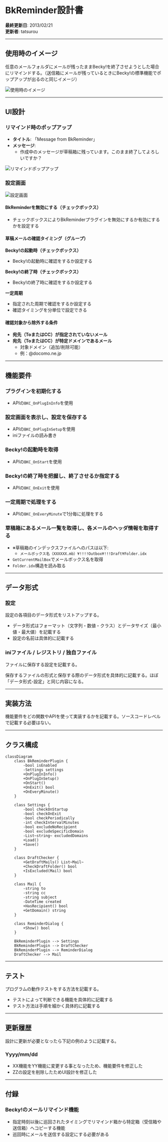 # BkReminder設計書

**最終更新日**: 2013/02/21  
**更新者**: tatsurou

---

## 使用時のイメージ

任意のメールフォルダにメールが残ったままBecky!を終了させようとした場合にリマインドする。（送信箱にメールが残っているときにBecky!の標準機能でポップアップが出るのと同じイメージ）

![使用時のイメージ](./images/usage-image.png)

---

## UI設計

### リマインド時のポップアップ

- **タイトル**: 「Message from BkReminder」
- **メッセージ**:
  - 作成中のメッセージが草稿箱に残っています。このまま終了してよろしいですか？

![リマインドポップアップ](./images/reminder-popup.png)

### 設定画面

![設定画面](./images/settings-screen.png)

#### BkReminderを無効にする（チェックボックス）
- チェックボックスによりBkReminderプラグインを無効にするか有効にするかを設定する

#### 草稿メールの確認タイミング（グループ）

**Becky!の起動時（チェックボックス）**
- Becky!の起動時に確認をするか設定する

**Becky!の終了時（チェックボックス）**
- Becky!の終了時に確認をするか設定する

**一定周期**
- 指定された周期で確認をするか設定する
- 確認タイミングを分単位で設定できる

#### 確認対象から除外する条件

- **宛先（ToまたはCC）が指定されていないメール**
- **宛先（ToまたはCC）が特定ドメインであるメール**
  - 対象ドメイン（追加/削除可能）
  - 例：@docomo.ne.jp

---

## 機能要件

### プラグインを初期化する
- APIの`BKC_OnPlugInInfo`を使用

### 設定画面を表示し、設定を保存する
- APIの`BKC_OnPlugInSetup`を使用
- iniファイルの読み書き

### Becky!の起動時を取得
- APIの`BKC_OnStart`を使用

### Becky!の終了時を把握し、終了させるか指定する
- APIの`BKC_OnExit`を使用

### 一定周期で処理をする
- APIの`BKC_OnEveryMinute`で1分毎に処理をする

### 草稿箱にあるメール一覧を取得し、各メールのヘッダ情報を取得する
- ※草稿箱のインデックスファイルへのパスは以下:
  - `メールボックス名（XXXXXX.mb）¥!!!!Outbox¥!!!Draft¥Folder.idx`
- `GetCurrentMailBox`でメールボックス名を取得
- `Folder.idx`構造を読み取る

---

## データ形式

### 設定

設定の各項目のデータ形式をリストアップする。

- データ形式はフォーマット（文字列・数値・クラス）とデータサイズ（最小値・最大値）を記載する
- 設定の名前は具体的に記載する

### iniファイル / レジストリ / 独自ファイル

ファイルに保存する設定を記載する。

保存するファイルの形式と保存する際のデータ形式を具体的に記載する。ほぼ「データ形式-設定」と同じ内容になる。

---

## 実装方法

機能要件をどの関数やAPIを使って実装するかを記載する。ソースコードレベルで記載する必要はない。

---

## クラス構成

```mermaid
classDiagram
    class BkReminderPlugin {
        -bool isEnabled
        -Settings settings
        +OnPlugInInfo()
        +OnPlugInSetup()
        +OnStart()
        +OnExit() bool
        +OnEveryMinute()
    }
    
    class Settings {
        -bool checkOnStartup
        -bool checkOnExit
        -bool checkPeriodically
        -int checkIntervalMinutes
        -bool excludeNoRecipient
        -bool excludeSpecificDomain
        -List~string~ excludedDomains
        +Load()
        +Save()
    }
    
    class DraftChecker {
        +GetDraftMails() List~Mail~
        +CheckDraftFolder() bool
        +IsExcluded(Mail) bool
    }
    
    class Mail {
        -string to
        -string cc
        -string subject
        -DateTime created
        +HasRecipient() bool
        +GetDomain() string
    }
    
    class ReminderDialog {
        +Show() bool
    }
    
    BkReminderPlugin --> Settings
    BkReminderPlugin --> DraftChecker
    BkReminderPlugin --> ReminderDialog
    DraftChecker --> Mail
```

---

## テスト

プログラムの動作テストをする方法を記載する。

- テストによって判断できる機能を具体的に記載する
- テスト方法は手順を細かく具体的に記載する

---

## 更新履歴

設計に更新が必要となったら下記の例のように記載する。

### Yyyy/mm/dd
- XX機能をYY機能に変更する事となったため、機能要件を修正した
- ZZの設定を削除したためUI設計を修正した

---

## 付録

### Becky!のメールリマインド機能

- 指定時刻以後に巡回されたタイミングでリマインド箱から特定箱（受信箱や送信箱）へコピーする機能
- 巡回時にメールを送信する設定にする必要がある